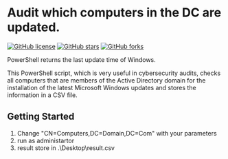 # Audit which computers in the DC are updated.

[![GitHub license](https://img.shields.io/github/license/Peyman13/audit-computer-member-last-update)](https://github.com/Peyman13/audit-computer-member-last-update/LICENSE)
[![GitHub stars](https://img.shields.io/github/stars/Peyman13/audit-computer-member-last-update)](https://github.com/Peyman13/audit-computer-member-last-update/stargazers)
[![GitHub forks](https://img.shields.io/github/forks/Peyman13/audit-computer-member-last-update)](https://github.com/Peyman13/audit-computer-member-last-update/network)

PowerShell returns the last update time of Windows.

This PowerShell script, which is very useful in cybersecurity audits, checks all computers that are members of the Active Directory domain for the installation of the latest Microsoft Windows updates and stores the information in a CSV file.

## Getting Started
1. Change "CN=Computers,DC=Domain,DC=Com" with your parameters
2. run as administartor
3. result store in .\Desktop\result.csv 

